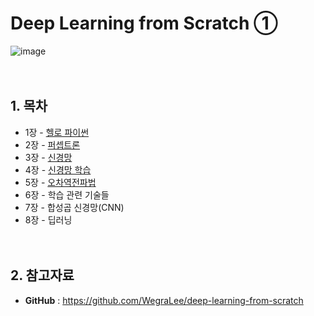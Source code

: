 # Deep Learning from Scratch ①
![image](https://user-images.githubusercontent.com/50271311/130337281-a2aff155-d658-4c11-97a2-1f889f172d46.png)<br/><br/><br/>


## 1. 목차
- 1장 - [헬로 파이썬](<https://github.com/eunsour/Deep-Learning-from-Scratch/blob/main/Chapter%2001/Ch1_Hello_Python.ipynb>)
- 2장 - [퍼셉트론](<https://github.com/eunsour/Deep-Learning-from-Scratch/blob/main/Chapter%2002/Ch2_Perceptron.ipynb>)
- 3장 - [신경망](<https://github.com/eunsour/Deep-Learning-from-Scratch/blob/main/Chapter%2003/Ch3_Neural_network.ipynb>)
- 4장 - [신경망 학습](<https://github.com/eunsour/Deep-Learning-from-Scratch/blob/main/Chapter%2004/Ch4_Neural_network_training.ipynb>)
- 5장 - [오차역전파법](<https://github.com/eunsour/Deep-Learning-from-Scratch/blob/main/Chapter%2005/Ch5_Backpropagation.ipynb>)
- 6장 - 학습 관련 기술들
- 7장 - 합성곱 신경망(CNN)
- 8장 - 딥러닝<br/><br/><br/>

  
## 2. 참고자료
- **GitHub** :  <https://github.com/WegraLee/deep-learning-from-scratch><br/>
